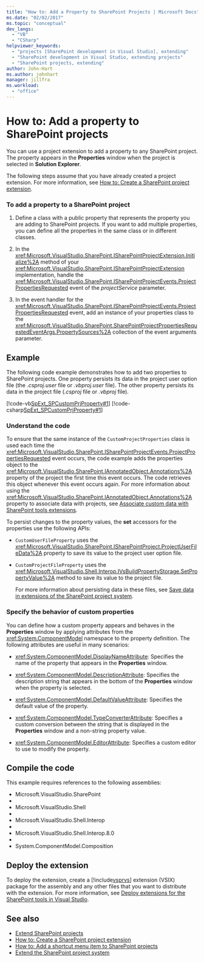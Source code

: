 ```yaml
---
title: "How to: Add a Property to SharePoint Projects | Microsoft Docs"
ms.date: "02/02/2017"
ms.topic: "conceptual"
dev_langs:
  - "VB"
  - "CSharp"
helpviewer_keywords:
  - "projects [SharePoint development in Visual Studio], extending"
  - "SharePoint development in Visual Studio, extending projects"
  - "SharePoint projects, extending"
author: John-Hart
ms.author: johnhart
manager: jillfra
ms.workload:
  - "office"
---
```

# How to: Add a property to SharePoint projects
  You can use a project extension to add a property to any SharePoint project. The property appears in the **Properties** window when the project is selected in **Solution Explorer**.

 The following steps assume that you have already created a project extension. For more information, see [How to: Create a SharePoint project extension](../sharepoint/how-to-create-a-sharepoint-project-extension.md).

### To add a property to a SharePoint project

1.  Define a class with a public property that represents the property you are adding to SharePoint projects. If you want to add multiple properties, you can define all the properties in the same class or in different classes.

2.  In the <xref:Microsoft.VisualStudio.SharePoint.ISharePointProjectExtension.Initialize%2A> method of your <xref:Microsoft.VisualStudio.SharePoint.ISharePointProjectExtension> implementation, handle the <xref:Microsoft.VisualStudio.SharePoint.ISharePointProjectEvents.ProjectPropertiesRequested> event of the *projectService* parameter.

3.  In the event handler for the <xref:Microsoft.VisualStudio.SharePoint.ISharePointProjectEvents.ProjectPropertiesRequested> event, add an instance of your properties class to the <xref:Microsoft.VisualStudio.SharePoint.SharePointProjectPropertiesRequestedEventArgs.PropertySources%2A> collection of the event arguments parameter.

## Example
 The following code example demonstrates how to add two properties to SharePoint projects. One property persists its data in the project user option file (the *.csproj.user* file or *.vbproj.user* file). The other property persists its data in the project file (*.csproj* file or *.vbproj* file).

 [!code-vb[SpExt_SPCustomPrjProperty#1](../sharepoint/codesnippet/VisualBasic/customspproperty/customproperty.vb#1)]
 [!code-csharp[SpExt_SPCustomPrjProperty#1](../sharepoint/codesnippet/CSharp/customspproperty/customproperty.cs#1)]

### Understand the code
 To ensure that the same instance of the `CustomProjectProperties` class is used each time the <xref:Microsoft.VisualStudio.SharePoint.ISharePointProjectEvents.ProjectPropertiesRequested> event occurs, the code example adds the properties object to the <xref:Microsoft.VisualStudio.SharePoint.IAnnotatedObject.Annotations%2A> property of the project the first time this event occurs. The code retrieves this object whenever this event occurs again. For more information about using the <xref:Microsoft.VisualStudio.SharePoint.IAnnotatedObject.Annotations%2A> property to associate data with projects, see [Associate custom data with SharePoint tools extensions](../sharepoint/associating-custom-data-with-sharepoint-tools-extensions.md).

 To persist changes to the property values, the **set** accessors for the properties use the following APIs:

- `CustomUserFileProperty` uses the <xref:Microsoft.VisualStudio.SharePoint.ISharePointProject.ProjectUserFileData%2A> property to save its value to the project user option file.

- `CustomProjectFileProperty` uses the <xref:Microsoft.VisualStudio.Shell.Interop.IVsBuildPropertyStorage.SetPropertyValue%2A> method to save its value to the project file.

  For more information about persisting data in these files, see [Save data in extensions of the SharePoint project system](../sharepoint/saving-data-in-extensions-of-the-sharepoint-project-system.md).

### Specify the behavior of custom properties
 You can define how a custom property appears and behaves in the **Properties** window by applying attributes from the <xref:System.ComponentModel> namespace to the property definition. The following attributes are useful in many scenarios:

-   <xref:System.ComponentModel.DisplayNameAttribute>: Specifies the name of the property that appears in the **Properties** window.

-   <xref:System.ComponentModel.DescriptionAttribute>: Specifies the description string that appears in the bottom of the **Properties** window when the property is selected.

-   <xref:System.ComponentModel.DefaultValueAttribute>: Specifies the default value of the property.

-   <xref:System.ComponentModel.TypeConverterAttribute>: Specifies a custom conversion between the string that is displayed in the **Properties** window and a non-string property value.

-   <xref:System.ComponentModel.EditorAttribute>: Specifies a custom editor to use to modify the property.

## Compile the code
 This example requires references to the following assemblies:

-   Microsoft.VisualStudio.SharePoint
-
-   Microsoft.VisualStudio.Shell
-
-   Microsoft.VisualStudio.Shell.Interop
-
-   Microsoft.VisualStudio.Shell.Interop.8.0
-
-   System.ComponentModel.Composition

## Deploy the extension
 To deploy the extension, create a [!include[vsprvs](../sharepoint/includes/vsprvs-md.md)] extension (VSIX) package for the assembly and any other files that you want to distribute with the extension. For more information, see [Deploy extensions for the SharePoint tools in Visual Studio](../sharepoint/deploying-extensions-for-the-sharepoint-tools-in-visual-studio.md).

## See also
- [Extend SharePoint projects](../sharepoint/extending-sharepoint-projects.md)
- [How to: Create a SharePoint project extension](../sharepoint/how-to-create-a-sharepoint-project-extension.md)
- [How to: Add a shortcut menu item to SharePoint projects](../sharepoint/how-to-add-a-shortcut-menu-item-to-sharepoint-projects.md)
- [Extend the SharePoint project system](../sharepoint/extending-the-sharepoint-project-system.md)

